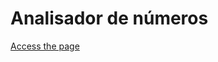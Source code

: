 # Analisador de números
<a href="https://alexeigh596.github.io/analisador_numeros/">Access the page</a>
